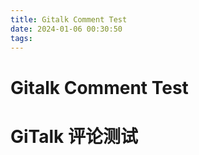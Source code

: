 ```yaml
---
title: Gitalk Comment Test
date: 2024-01-06 00:30:50
tags:
---
```


# Gitalk Comment Test

# GiTalk 评论测试

<link rel="stylesheet" href="https://unpkg.com/gitalk/dist/gitalk.css">
<script src="https://unpkg.com/gitalk/dist/gitalk.min.js"></script>
<div id="gitalk-container"></div>
<script type="text/javascript">
    var gitalk = new Gitalk({
      clientID: '6b425e84088235852a6e',
      clientSecret: 'e88427a81bccf5ac0f1737a1459305c446f254be',
      repo: 'blog-comments',
      owner: 'iamliuzy',
      admin: ['iamliuzy'],
      id: location.pathname,      // Ensure uniqueness and length less than 50
      body: location.href,
      distractionFreeMode: false  // Facebook-like distraction free mode
    });
    gitalk.render('gitalk-container')
</script>
